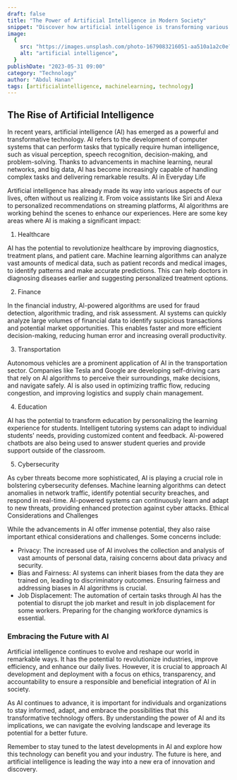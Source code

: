 ```yaml
---
draft: false
title: "The Power of Artificial Intelligence in Modern Society"
snippet: "Discover how artificial intelligence is transforming various aspects of our lives and shaping the future of technology."
image:
  {
    src: "https://images.unsplash.com/photo-1679083216051-aa510a1a2c0e?ixlib=rb-4.0.3&ixid=M3wxMjA3fDB8MHxzZWFyY2h8Mnx8Z3B0fGVufDB8fDB8fHww&w=1000&q=80",
    alt: "artificial intelligence",
  }
publishDate: "2023-05-31 09:00"
category: "Technology"
author: "Abdul Hanan"
tags: [artificialintelligence, machinelearning, technology]
---
```


## The Rise of Artificial Intelligence

In recent years, artificial intelligence (AI) has emerged as a powerful and transformative technology. AI refers to the development of computer systems that can perform tasks that typically require human intelligence, such as visual perception, speech recognition, decision-making, and problem-solving. Thanks to advancements in machine learning, neural networks, and big data, AI has become increasingly capable of handling complex tasks and delivering remarkable results.
AI in Everyday Life

Artificial intelligence has already made its way into various aspects of our lives, often without us realizing it. From voice assistants like Siri and Alexa to personalized recommendations on streaming platforms, AI algorithms are working behind the scenes to enhance our experiences. Here are some key areas where AI is making a significant impact:

1. Healthcare

AI has the potential to revolutionize healthcare by improving diagnostics, treatment plans, and patient care. Machine learning algorithms can analyze vast amounts of medical data, such as patient records and medical images, to identify patterns and make accurate predictions. This can help doctors in diagnosing diseases earlier and suggesting personalized treatment options.

2. Finance

In the financial industry, AI-powered algorithms are used for fraud detection, algorithmic trading, and risk assessment. AI systems can quickly analyze large volumes of financial data to identify suspicious transactions and potential market opportunities. This enables faster and more efficient decision-making, reducing human error and increasing overall productivity.

3. Transportation

Autonomous vehicles are a prominent application of AI in the transportation sector. Companies like Tesla and Google are developing self-driving cars that rely on AI algorithms to perceive their surroundings, make decisions, and navigate safely. AI is also used in optimizing traffic flow, reducing congestion, and improving logistics and supply chain management.

4. Education

AI has the potential to transform education by personalizing the learning experience for students. Intelligent tutoring systems can adapt to individual students' needs, providing customized content and feedback. AI-powered chatbots are also being used to answer student queries and provide support outside of the classroom.

5. Cybersecurity

As cyber threats become more sophisticated, AI is playing a crucial role in bolstering cybersecurity defenses. Machine learning algorithms can detect anomalies in network traffic, identify potential security breaches, and respond in real-time. AI-powered systems can continuously learn and adapt to new threats, providing enhanced protection against cyber attacks.
Ethical Considerations and Challenges

While the advancements in AI offer immense potential, they also raise important ethical considerations and challenges. Some concerns include:

- Privacy: The increased use of AI involves the collection and analysis of vast amounts of personal data, raising concerns about data privacy and security.
- Bias and Fairness: AI systems can inherit biases from the data they are trained on, leading to discriminatory outcomes. Ensuring fairness and addressing biases in AI algorithms is crucial.
- Job Displacement: The automation of certain tasks through AI has the potential to disrupt the job market and result in job displacement for some workers. Preparing for the changing workforce dynamics is essential.

### Embracing the Future with AI

Artificial intelligence continues to evolve and reshape our world in remarkable ways. It has the potential to revolutionize industries, improve efficiency, and enhance our daily lives. However, it is crucial to approach AI development and deployment with a focus on ethics, transparency, and accountability to ensure a responsible and beneficial integration of AI in society.

As AI continues to advance, it is important for individuals and organizations to stay informed, adapt, and embrace the possibilities that this transformative technology offers. By understanding the power of AI and its implications, we can navigate the evolving landscape and leverage its potential for a better future.

Remember to stay tuned to the latest developments in AI and explore how this technology can benefit you and your industry. The future is here, and artificial intelligence is leading the way into a new era of innovation and discovery.
